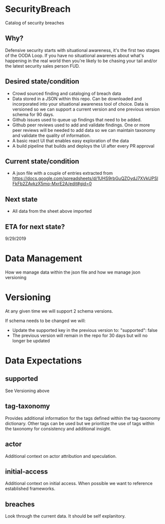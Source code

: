 # SecurityBreach
Catalog of security breaches

## Why?
Defensive security starts with situational awareness, it's the first two stages of the OODA Loop. If you have no situational awarenes about what's happening in the real world then you're likely to be chasing your tail and/or the latest security sales person FUD. 

## Desired state/condition
* Crowd sourced finding and cataloging of breach data
* Data stored in a JSON within this repo. Can be downloaded and incorporated into your situational awareness tool of choice. Data is versioned so we can support a current version and one previous version schema for 90 days.
* Github issues used to queue up findings that need to be added. 
* Github peer reviews used to add and validate findings. One or more peer reviews will be needed to add data so we can maintain taxonomy and validate the quality of information.
* A basic react UI that enables easy exploration of the data
* A build pipeline that builds and deploys the UI after every PR approval

## Current state/condition
* A json file with a couple of entries extracted from https://docs.google.com/spreadsheets/d/1UHS9rbGuQZOydJ7XVkUPSlFkFb2ZAvkzX5mq-MxrE2A/edit#gid=0

## Next state
* All data from the sheet above imported

## ETA for next state?
9/29/2019

# Data Management
How we manage data within the json file and how we manage json versioning

# Versioning
At any given time we will support 2 schema versions. 

If schema needs to be changed we will:
* Update the supported key in the previous version to: "supported": false
* The previous version will remain in the repo for 30 days but will no longer be updated

# Data Expectations

## supported
See Versioning above

## tag-taxonomy
Provides additional information for the tags defined within the tag-taxonomy dictionary. Other tags can be used but we prioritize the use of tags within the taxonomy for consistency and additional insight. 

## actor
Additional context on actor attribution and speculation.

## initial-access
Additional context on initial access. When possible we want to reference established frameworks.

## breaches
Look through the current data. It should be self explanitory.